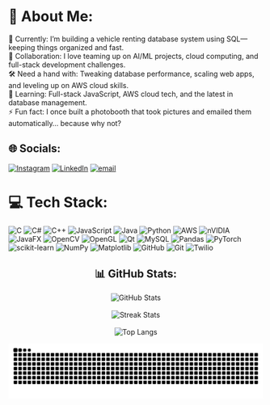 # 💫 About Me:
🚗 Currently: I’m building a vehicle renting database system using SQL—keeping things organized and fast.<br>🤝 Collaboration: I love teaming up on AI/ML projects, cloud computing, and full-stack development challenges.<br>🛠 Need a hand with: Tweaking database performance, scaling web apps, and leveling up on AWS cloud skills.<br>🌱 Learning: Full-stack JavaScript, AWS cloud tech, and the latest in database management.<br>⚡ Fun fact: I once built a photobooth that took pictures and emailed them automatically… because why not? 


## 🌐 Socials:
[![Instagram](https://img.shields.io/badge/Instagram-%23E4405F.svg?logo=Instagram&logoColor=white)](https://instagram.com/basemw_) [![LinkedIn](https://img.shields.io/badge/LinkedIn-%230077B5.svg?logo=linkedin&logoColor=white)](https://www.linkedin.com/in/basem-walid-42658b229) [![email](https://img.shields.io/badge/Email-D14836?logo=gmail&logoColor=white)](mailto:basemwalid44@gmail.com) 

# 💻 Tech Stack:
![C](https://img.shields.io/badge/c-%2300599C.svg?style=for-the-badge&logo=c&logoColor=white) ![C#](https://img.shields.io/badge/c%23-%23239120.svg?style=for-the-badge&logo=csharp&logoColor=white) ![C++](https://img.shields.io/badge/c++-%2300599C.svg?style=for-the-badge&logo=c%2B%2B&logoColor=white) ![JavaScript](https://img.shields.io/badge/javascript-%23323330.svg?style=for-the-badge&logo=javascript&logoColor=%23F7DF1E) ![Java](https://img.shields.io/badge/java-%23ED8B00.svg?style=for-the-badge&logo=openjdk&logoColor=white) ![Python](https://img.shields.io/badge/python-3670A0?style=for-the-badge&logo=python&logoColor=ffdd54) ![AWS](https://img.shields.io/badge/AWS-%23FF9900.svg?style=for-the-badge&logo=amazon-aws&logoColor=white) ![nVIDIA](https://img.shields.io/badge/cuda-000000.svg?style=for-the-badge&logo=nVIDIA&logoColor=green) ![JavaFX](https://img.shields.io/badge/javafx-%23FF0000.svg?style=for-the-badge&logo=javafx&logoColor=white) ![OpenCV](https://img.shields.io/badge/opencv-%23white.svg?style=for-the-badge&logo=opencv&logoColor=white) ![OpenGL](https://img.shields.io/badge/OpenGL-%23FFFFFF.svg?style=for-the-badge&logo=opengl) ![Qt](https://img.shields.io/badge/Qt-%23217346.svg?style=for-the-badge&logo=Qt&logoColor=white) ![MySQL](https://img.shields.io/badge/mysql-4479A1.svg?style=for-the-badge&logo=mysql&logoColor=white) ![Pandas](https://img.shields.io/badge/pandas-%23150458.svg?style=for-the-badge&logo=pandas&logoColor=white) ![PyTorch](https://img.shields.io/badge/PyTorch-%23EE4C2C.svg?style=for-the-badge&logo=PyTorch&logoColor=white) ![scikit-learn](https://img.shields.io/badge/scikit--learn-%23F7931E.svg?style=for-the-badge&logo=scikit-learn&logoColor=white) ![NumPy](https://img.shields.io/badge/numpy-%23013243.svg?style=for-the-badge&logo=numpy&logoColor=white) ![Matplotlib](https://img.shields.io/badge/Matplotlib-%23ffffff.svg?style=for-the-badge&logo=Matplotlib&logoColor=black) ![GitHub](https://img.shields.io/badge/github-%23121011.svg?style=for-the-badge&logo=github&logoColor=white) ![Git](https://img.shields.io/badge/git-%23F05033.svg?style=for-the-badge&logo=git&logoColor=white) ![Twilio](https://img.shields.io/badge/Twilio-F22F46?style=for-the-badge&logo=Twilio&logoColor=white)
<h2 align = "center">📊 GitHub Stats:</h2>
<p align = "center">
  <img src="https://github-readme-stats.vercel.app/api?username=basemw0&theme=dark&hide_border=false&include_all_commits=false&count_private=false" alt="GitHub Stats"/>
  <br/>
  <br/>
  
  <img src="https://nirzak-streak-stats.vercel.app/?user=basemw0&theme=dark&hide_border=false" alt="Streak Stats"/>
  <br/>
  <br/>
  
  <img src="https://github-readme-stats.vercel.app/api/top-langs/?username=basemw0&theme=dark&hide_border=false&include_all_commits=false&count_private=false&layout=compact" alt="Top Langs"/>
</p>


<div align="center">
  <picture>
    <source media="(prefers-color-scheme: dark)" srcset="https://raw.githubusercontent.com/basemw0/basemw0/output/github-snake-dark.svg" />
    <source media="(prefers-color-scheme: light)" srcset="https://raw.githubusercontent.com/basemw0/basemw0/output/github-snake.svg" />
    <img alt="github-snake" src="https://raw.githubusercontent.com/basemw0/basemw0/output/github-snake.svg" />
  </picture>
</div>
